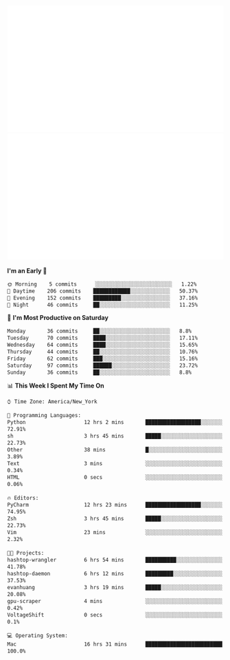 <a href="https://github.com/jstrieb/github-stats">
 
![](https://github.com/evanhuang117/github-stats/blob/master/generated/overview.svg)
![](https://github.com/evanhuang117/github-stats/blob/master/generated/languages.svg)

</a>

<!--START_SECTION:waka-->
**I'm an Early 🐤** 

```text
🌞 Morning    5 commits      ░░░░░░░░░░░░░░░░░░░░░░░░░   1.22% 
🌆 Daytime    206 commits    ████████████░░░░░░░░░░░░░   50.37% 
🌃 Evening    152 commits    █████████░░░░░░░░░░░░░░░░   37.16% 
🌙 Night      46 commits     ██░░░░░░░░░░░░░░░░░░░░░░░   11.25%

```
📅 **I'm Most Productive on Saturday** 

```text
Monday       36 commits     ██░░░░░░░░░░░░░░░░░░░░░░░   8.8% 
Tuesday      70 commits     ████░░░░░░░░░░░░░░░░░░░░░   17.11% 
Wednesday    64 commits     ████░░░░░░░░░░░░░░░░░░░░░   15.65% 
Thursday     44 commits     ██░░░░░░░░░░░░░░░░░░░░░░░   10.76% 
Friday       62 commits     ███░░░░░░░░░░░░░░░░░░░░░░   15.16% 
Saturday     97 commits     ██████░░░░░░░░░░░░░░░░░░░   23.72% 
Sunday       36 commits     ██░░░░░░░░░░░░░░░░░░░░░░░   8.8%

```


📊 **This Week I Spent My Time On** 

```text
⌚︎ Time Zone: America/New_York

💬 Programming Languages: 
Python                   12 hrs 2 mins       ██████████████████░░░░░░░   72.91% 
sh                       3 hrs 45 mins       █████░░░░░░░░░░░░░░░░░░░░   22.73% 
Other                    38 mins             █░░░░░░░░░░░░░░░░░░░░░░░░   3.89% 
Text                     3 mins              ░░░░░░░░░░░░░░░░░░░░░░░░░   0.34% 
HTML                     0 secs              ░░░░░░░░░░░░░░░░░░░░░░░░░   0.06%

🔥 Editors: 
PyCharm                  12 hrs 23 mins      ██████████████████░░░░░░░   74.95% 
Zsh                      3 hrs 45 mins       █████░░░░░░░░░░░░░░░░░░░░   22.73% 
Vim                      23 mins             ░░░░░░░░░░░░░░░░░░░░░░░░░   2.32%

🐱‍💻 Projects: 
hashtop-wrangler         6 hrs 54 mins       ██████████░░░░░░░░░░░░░░░   41.78% 
hashtop-daemon           6 hrs 12 mins       █████████░░░░░░░░░░░░░░░░   37.53% 
evanhuang                3 hrs 19 mins       █████░░░░░░░░░░░░░░░░░░░░   20.08% 
gpu-scraper              4 mins              ░░░░░░░░░░░░░░░░░░░░░░░░░   0.42% 
VoltageShift             0 secs              ░░░░░░░░░░░░░░░░░░░░░░░░░   0.1%

💻 Operating System: 
Mac                      16 hrs 31 mins      █████████████████████████   100.0%

```


<!--END_SECTION:waka-->
